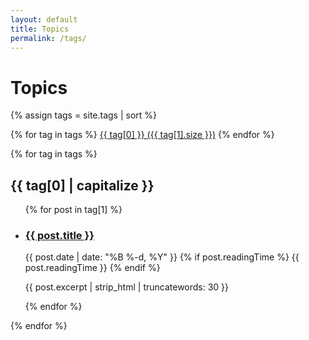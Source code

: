 ```yaml
---
layout: default
title: Topics
permalink: /tags/
---
```


<div class="tags-page">
  <h1>Topics</h1>
  
  {% assign tags = site.tags | sort %}
  <div class="tag-cloud">
    {% for tag in tags %}
      <a href="#{{ tag[0] }}" class="tag">{{ tag[0] }} ({{ tag[1].size }})</a>
    {% endfor %}
  </div>

  {% for tag in tags %}
    <section id="{{ tag[0] }}" class="tag-section">
      <h2>{{ tag[0] | capitalize }}</h2>
      <ul class="post-list">
        {% for post in tag[1] %}
          <li>
            <h3>
              <a href="{{ post.url | relative_url }}">{{ post.title }}</a>
            </h3>
            <div class="post-meta">
              <time>{{ post.date | date: "%B %-d, %Y" }}</time>
              {% if post.readingTime %}
              <span class="reading-time">{{ post.readingTime }}</span>
              {% endif %}
            </div>
            <p class="excerpt">{{ post.excerpt | strip_html | truncatewords: 30 }}</p>
          </li>
        {% endfor %}
      </ul>
    </section>
  {% endfor %}
</div>